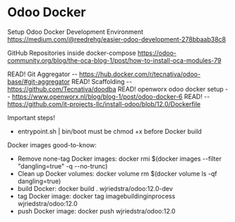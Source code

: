 # Odoo Docker

Setup Odoo Docker Development Environment
https://medium.com/@reedrehg/easier-odoo-development-278bbaab38c8

GitHub Repositories inside docker-compose
https://odoo-community.org/blog/the-oca-blog-1/post/how-to-install-oca-modules-79

READ! Git Aggregator -- https://hub.docker.com/r/tecnativa/odoo-base/#git-aggregator
READ! Scaffolding -- https://github.com/Tecnativa/doodba
READ! openworx odoo docker setup -- https://www.openworx.nl/blog/blog-1/post/odoo-docker-6
READ! -- https://github.com/it-projects-llc/install-odoo/blob/12.0/Dockerfile

Important steps!
- entrypoint.sh | bin/boot must be chmod +x before Docker build

Docker images good-to-know:
- Remove none-tag Docker images: docker rmi $(docker images --filter "dangling=true" -q --no-trunc)
- Clean up Docker volumes: docker volume rm $(docker volume ls -qf dangling=true)
- build Docker: docker build . wjriedstra/odoo:12.0-dev
- tag Docker image: docker tag imagebuildinginprocess wjriedstra/odoo:12.0
- push Docker image: docker push wjriedstra/odoo:12.0